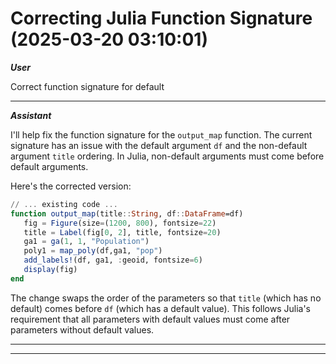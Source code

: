 <!-- Generated by SpecStory -->

# Correcting Julia Function Signature (2025-03-20 03:10:01)

_**User**_

Correct function signature for default


---

_**Assistant**_

I'll help fix the function signature for the `output_map` function. The current signature has an issue with the default argument `df` and the non-default argument `title` ordering. In Julia, non-default arguments must come before default arguments.

Here's the corrected version:

```julia:scripts/adj_factor.jl
// ... existing code ...
function output_map(title::String, df::DataFrame=df)
   fig = Figure(size=(1200, 800), fontsize=22)
   title = Label(fig[0, 2], title, fontsize=20)
   ga1 = ga(1, 1, "Population")
   poly1 = map_poly(df,ga1, "pop")
   add_labels!(df, ga1, :geoid, fontsize=6)
   display(fig)
end
```

The change swaps the order of the parameters so that `title` (which has no default) comes before `df` (which has a default value). This follows Julia's requirement that all parameters with default values must come after parameters without default values.

---



---

